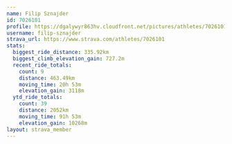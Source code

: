 ```yaml
---
name: Filip Sznajder
id: 7026101
profile: https://dgalywyr863hv.cloudfront.net/pictures/athletes/7026101/2123836/19/large.jpg
username: filip-sznajder
strava_url: https://www.strava.com/athletes/7026101
stats:
  biggest_ride_distance: 335.92km
  biggest_climb_elevation_gain: 727.2m
  recent_ride_totals:
    count: 9
    distance: 463.49km
    moving_time: 20h 53m
    elevation_gain: 3118m
  ytd_ride_totals:
    count: 39
    distance: 2052km
    moving_time: 91h 53m
    elevation_gain: 10268m
layout: strava_member
--- 
```

